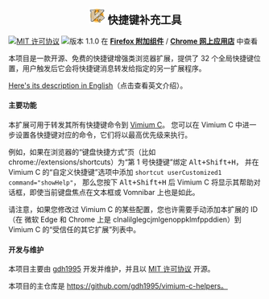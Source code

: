 <h2 align="center"><a name="readme"></a>
  <img src="icon128.png" width="32" height="32" alt="图标" />
  快捷键补充工具
</h2>

[![MIT 许可协议](https://img.shields.io/badge/许可协议-MIT-blue.svg)](LICENSE.txt)
![版本 1.1.0](https://img.shields.io/badge/release-1.1.0-orange.svg)
在 **[Firefox 附加组件](https://addons.mozilla.org/firefox/addon/shortcut-forwarding-tool/)** /
**[Chrome 网上应用店](
  https://chrome.google.com/webstore/detail/shortcut-forwarding-tool/clnalilglegcjmlgenoppklmfppddien
  )** 中查看

本项目是一款开源、免费的快捷键增强类浏览器扩展，提供了 32 个全局快捷键位置，用户触发后它会将快捷键消息转发给指定的另一扩展程序。

[Here's its description in English](README.md)（点击查看英文介绍）。

#### 主要功能

本扩展可用于转发其所有快捷键命令到 [Vimium C](https://github.com/gdh1995/vimium-c)。
您可以在 Vimium C 中进一步设置各快捷键对应的命令，它们将以最高优先级来执行。

例如，如果在浏览器的“键盘快捷方式”页（比如 chrome://extensions/shortcuts）为“第 1 号快捷键”绑定 <kbd>Alt+Shift+H</kbd>，
并在 Vimium C 的“自定义快捷键”选项中添加 `shortcut userCustomized1 command="showHelp"`，
那么您按下 <kbd>Alt+Shift+H</kbd> 后 Vimium C 将显示其帮助对话框，即使当前键盘焦点在文本框或 Vomnibar 上也是如此。

请注意，如果您修改过 Vimium C 的某些配置，您也许需要手动添加本扩展的 ID（在 微软 Edge 和 Chrome 上是
clnalilglegcjmlgenoppklmfppddien）到 Vimium C 的“受信任的其它扩展”列表中。

#### 开发与维护

本项目主要由 [gdh1995](https://github.com/gdh1995) 开发并维护，并且以 [MIT 许可协议](LICENSE.txt) 开源。

本项目的主仓库是 https://github.com/gdh1995/vimium-c-helpers。
